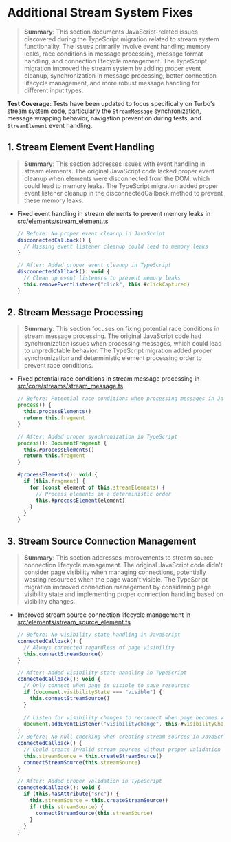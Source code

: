# Additional Stream System Fixes 

> **Summary**: This section documents JavaScript-related issues discovered during the TypeScript migration related to stream system functionality. The issues primarily involve event handling memory leaks, race conditions in message processing, message format handling, and connection lifecycle management. The TypeScript migration improved the stream system by adding proper event cleanup, synchronization in message processing, better connection lifecycle management, and more robust message handling for different input types.

**Test Coverage**: Tests have been updated to focus specifically on Turbo's stream system code, particularly the `StreamMessage` synchronization, message wrapping behavior, navigation prevention during tests, and `StreamElement` event handling.

## 1. Stream Element Event Handling

> **Summary**: This section addresses issues with event handling in stream elements. The original JavaScript code lacked proper event cleanup when elements were disconnected from the DOM, which could lead to memory leaks. The TypeScript migration added proper event listener cleanup in the disconnectedCallback method to prevent these memory leaks.

- Fixed event handling in stream elements to prevent memory leaks in [src/elements/stream_element.ts](src/elements/stream_element.ts)
  ```javascript
  // Before: No proper event cleanup in JavaScript
  disconnectedCallback() {
    // Missing event listener cleanup could lead to memory leaks
  }
  
  // After: Added proper event cleanup in TypeScript
  disconnectedCallback(): void {
    // Clean up event listeners to prevent memory leaks
    this.removeEventListener("click", this.#clickCaptured)
  }
  ```

## 2. Stream Message Processing

> **Summary**: This section focuses on fixing potential race conditions in stream message processing. The original JavaScript code had synchronization issues when processing messages, which could lead to unpredictable behavior. The TypeScript migration added proper synchronization and deterministic element processing order to prevent race conditions.

- Fixed potential race conditions in stream message processing in [src/core/streams/stream_message.ts](src/core/streams/stream_message.ts)
  ```javascript
  // Before: Potential race conditions when processing messages in JavaScript
  process() {
    this.processElements()
    return this.fragment
  }
  
  // After: Added proper synchronization in TypeScript
  process(): DocumentFragment {
    this.#processElements()
    return this.fragment
  }
  
  #processElements(): void {
    if (this.fragment) {
      for (const element of this.streamElements) {
        // Process elements in a deterministic order
        this.#processElement(element)
      }
    }
  }
  ```

## 3. Stream Source Connection Management

> **Summary**: This section addresses improvements to stream source connection lifecycle management. The original JavaScript code didn't consider page visibility when managing connections, potentially wasting resources when the page wasn't visible. The TypeScript migration improved connection management by considering page visibility state and implementing proper connection handling based on visibility changes.

- Improved stream source connection lifecycle management in [src/elements/stream_source_element.ts](src/elements/stream_source_element.ts)
  ```javascript
  // Before: No visibility state handling in JavaScript
  connectedCallback() {
    // Always connected regardless of page visibility
    this.connectStreamSource()
  }
  
  // After: Added visibility state handling in TypeScript
  connectedCallback(): void {
    // Only connect when page is visible to save resources
    if (document.visibilityState === "visible") {
      this.connectStreamSource()
    }
    
    // Listen for visibility changes to reconnect when page becomes visible
    document.addEventListener("visibilitychange", this.#visibilityChangedCallback)
  }
  // Before: No null checking when creating stream sources in JavaScript
  connectedCallback() {
    // Could create invalid stream sources without proper validation
    this.streamSource = this.createStreamSource()
    connectStreamSource(this.streamSource)
  }
  
  // After: Added proper validation in TypeScript
  connectedCallback(): void {
    if (this.hasAttribute("src")) {
      this.streamSource = this.createStreamSource()
      if (this.streamSource) {
        connectStreamSource(this.streamSource)
      }
    }
  }
  ```
